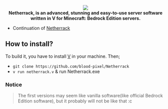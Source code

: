 <p align="center">
	<a href="#">
		<picture>
			<source srcset="//willbeadded" media="(prefers-color-scheme: dark)">
			<img src="//" loading="eager" />
		</picture>
	</a><br>
	<b>Netherrack, is an advanced, stunning and easy-to-use server software written in V for Minecraft: Bedrock Edition servers.</b>
	
</p>

- Continuation of [Netherrack](https://github.com/scuderia666/netherrack)

## How to install?
To build it, you have to install [V](https://github.com/vlang/v#installing-v-from-source) in your machine. Then;

- `git clone https://github.com/blood-pixel/Netherrack`
- `v run netherrack.v` & run Netherrack.exe

### Notice
> The first versions may seem like vanilla software(like official Bedrock Edition software), but it probably will not be like that :c

